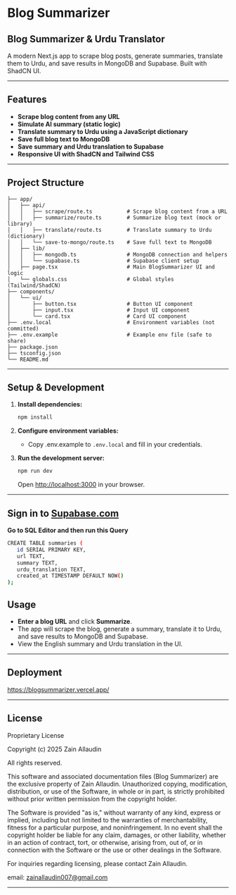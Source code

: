 # Blog Summarizer

## Blog Summarizer & Urdu Translator

A modern Next.js app to scrape blog posts, generate summaries, translate them to Urdu, and save results in MongoDB and Supabase. Built with ShadCN UI.

---

## Features

- **Scrape blog content from any URL**
- **Simulate AI summary (static logic)**
- **Translate summary to Urdu using a JavaScript dictionary**
- **Save full blog text to MongoDB**
- **Save summary and Urdu translation to Supabase**
- **Responsive UI with ShadCN and Tailwind CSS**

---

## Project Structure

```
├── app/
│   ├── api/
│   │   ├── scrape/route.ts           # Scrape blog content from a URL
│   │   ├── summarize/route.ts        # Summarize blog text (mock or library)
│   │   ├── translate/route.ts        # Translate summary to Urdu (dictionary)
│   │   └── save-to-mongo/route.ts    # Save full text to MongoDB
│   ├── lib/
│   │   ├── mongodb.ts                # MongoDB connection and helpers
│   │   └── supabase.ts               # Supabase client setup
│   ├── page.tsx                      # Main BlogSummarizer UI and logic
│   └── globals.css                   # Global styles (Tailwind/ShadCN)
├── components/
│   └── ui/
│       ├── button.tsx                # Button UI component
│       ├── input.tsx                 # Input UI component
│       └── card.tsx                  # Card UI component
├── .env.local                        # Environment variables (not committed)
├── .env.example                      # Example env file (safe to share)
├── package.json
├── tsconfig.json
└── README.md
```

---

## Setup & Development

1. **Install dependencies:**
   ```bash
   npm install
   ```

2. **Configure environment variables:**
   - Copy .env.example to `.env.local` and fill in your credentials.

3. **Run the development server:**
   ```bash
   npm run dev
   ```
   Open [http://localhost:3000](http://localhost:3000) in your browser.

---

## Sign in to [Supabase.com](https://supabase.com/)
**Go to SQL Editor and then run this Query**
  ```bash
CREATE TABLE summaries (
     id SERIAL PRIMARY KEY,
     url TEXT,
     summary TEXT,
     urdu_translation TEXT,
     created_at TIMESTAMP DEFAULT NOW()
);
   ```

## Usage

- **Enter a blog URL** and click **Summarize**.
- The app will scrape the blog, generate a summary, translate it to Urdu, and save results to MongoDB and Supabase.
- View the English summary and Urdu translation in the UI.

---

## Deployment

https://blogsummarizer.vercel.app/

---

## License

Proprietary License

Copyright (c) 2025 Zain Allaudin

All rights reserved.

This software and associated documentation files (Blog Summarizer) are the exclusive property of Zain Allaudin. Unauthorized copying, modification, distribution, or use of the Software, in whole or in part, is strictly prohibited without prior written permission from the copyright holder.

The Software is provided "as is," without warranty of any kind, express or implied, including but not limited to the warranties of merchantability, fitness for a particular purpose, and noninfringement. In no event shall the copyright holder be liable for any claim, damages, or other liability, whether in an action of contract, tort, or otherwise, arising from, out of, or in connection with the Software or the use or other dealings in the Software.

For inquiries regarding licensing, please contact Zain Allaudin.

email: zainallaudin007@gmail.com

---
